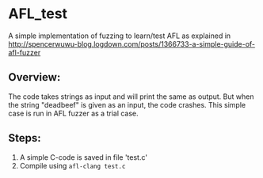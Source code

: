 # AFL_test
A simple implementation of fuzzing to learn/test AFL as explained in http://spencerwuwu-blog.logdown.com/posts/1366733-a-simple-guide-of-afl-fuzzer

## Overview:
The code takes strings as input and will print the same as output. But when the string "deadbeef" is given as an input, the code crashes. 
This simple case is run in AFL fuzzer as a trial case.

## Steps:
1. A simple C-code is saved in file 'test.c'
2. Compile using ``` afl-clang test.c ```


